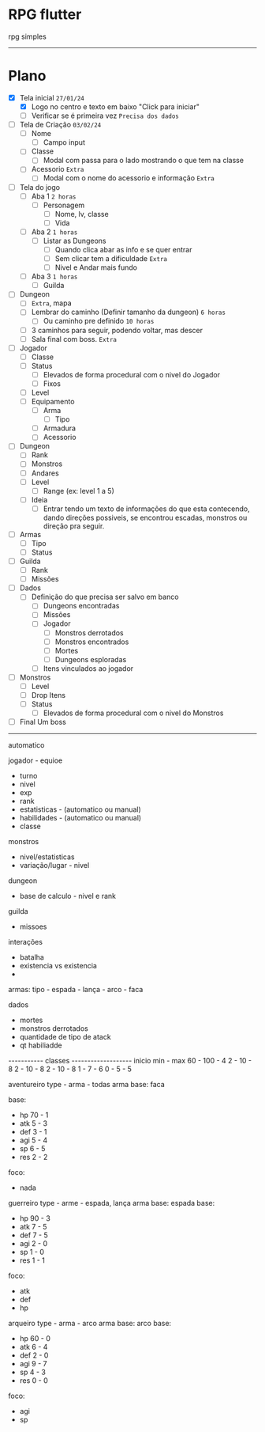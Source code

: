 
# RPG flutter

rpg simples

-----------------------------------------

# Plano

- [x] Tela inicial `27/01/24`
  - [x] Logo no centro e texto em baixo "Click para iniciar"
  - [ ] Verificar se é primeira vez `Precisa dos dados`

- [ ] Tela de Criação `03/02/24`
  - [ ] Nome
    - [ ] Campo input
  - [ ] Classe
    - [ ] Modal com passa para o lado mostrando o que tem na classe
  - [ ] Acessorio `Extra`
    - [ ] Modal com o nome do acessorio e informação `Extra`

- [ ] Tela do jogo
  - [ ] Aba 1 `2 horas`
    - [ ] Personagem
      - [ ] Nome, lv, classe
      - [ ] Vida
  - [ ] Aba 2 `1 horas`
    - [ ] Listar as Dungeons
      - [ ]  Quando clica abar as info e se quer entrar
      - [ ]  Sem clicar tem a dificuldade `Extra`
      - [ ]  Nivel e Andar mais fundo
  - [ ] Aba 3 `1 horas`
    - [ ] Guilda

- [ ] Dungeon
  - [ ] `Extra`, mapa
  - [ ] Lembrar do caminho (Definir tamanho da dungeon) `6 horas`
    - [ ] Ou caminho pre definido `10 horas`
  - [ ] 3 caminhos para seguir, podendo voltar, mas descer
  - [ ] Sala final com boss. `Extra`

- [ ] Jogador
  - [ ] Classe
  - [ ] Status
    - [ ] Elevados de forma procedural com o nivel do Jogador
    - [ ] Fixos
  - [ ] Level
  - [ ] Equipamento
    - [ ] Arma
      - [ ] Tipo
    - [ ] Armadura
    - [ ] Acessorio
- [ ] Dungeon
  - [ ] Rank
  - [ ] Monstros
  - [ ] Andares
  - [ ] Level
    - [ ] Range (ex: level 1 a 5)
  - [ ] Ideia
    - [ ] Entrar tendo um texto de informações do que esta contecendo, dando direções possiveis, se encontrou escadas, monstros ou direção pra seguir.
- [ ] Armas
  - [ ] Tipo
  - [ ] Status
- [ ] Guilda
  - [ ] Rank
  - [ ] Missões
- [ ] Dados
  - [ ] Definição do que precisa ser salvo em banco
    - [ ] Dungeons encontradas
    - [ ] Missões
    - [ ] Jogador
      - [ ] Monstros derrotados
      - [ ] Monstros encontrados
      - [ ] Mortes
      - [ ] Dungeons esploradas
    - [ ] Itens vinculados ao jogador
- [ ] Monstros
  - [ ] Level
  - [ ] Drop Itens
  - [ ] Status
    - [ ] Elevados de forma procedural com o nivel do Monstros

- [ ] Final Um boss

-----------------------------------------

automatico

jogador - equioe

- turno
- nivel
- exp
- rank
- estatisticas - (automatico ou manual)
- habilidades - (automatico ou manual)
- classe

monstros

- nivel/estatisticas
- variação/lugar - nivel

dungeon

- base de calculo - nivel e rank

guilda

- missoes

interações

- batalha
- existencia vs existencia
-

armas:
  tipo
    - espada
    - lança
    - arco
    - faca

dados

- mortes
- monstros derrotados
- quantidade de tipo de atack
- qt habiliadde

----------- classes -------------------
inicio
min - max
60 - 100 - 4
2 - 10   - 8
2 - 10   - 8
2 - 10   - 8
1 - 7    - 6
0 - 5    - 5

aventureiro
type - arma - todas
arma base: faca

base:

- hp 70 - 1
- atk 5 - 3
- def 3 - 1
- agi 5 - 4
- sp 6  - 5
- res 2 - 2

foco:

- nada

guerreiro
type - arme - espada, lança
arma base: espada
base:

- hp 90 - 3
- atk 7 - 5
- def 7 - 5
- agi 2 - 0
- sp 1  - 0
- res 1 - 1

foco:

- atk
- def
- hp

arqueiro
type - arma - arco
arma base: arco
base:

- hp 60 - 0
- atk 6 - 4
- def 2 - 0
- agi 9 - 7
- sp 4  - 3
- res 0 - 0

foco:

- agi
- sp
